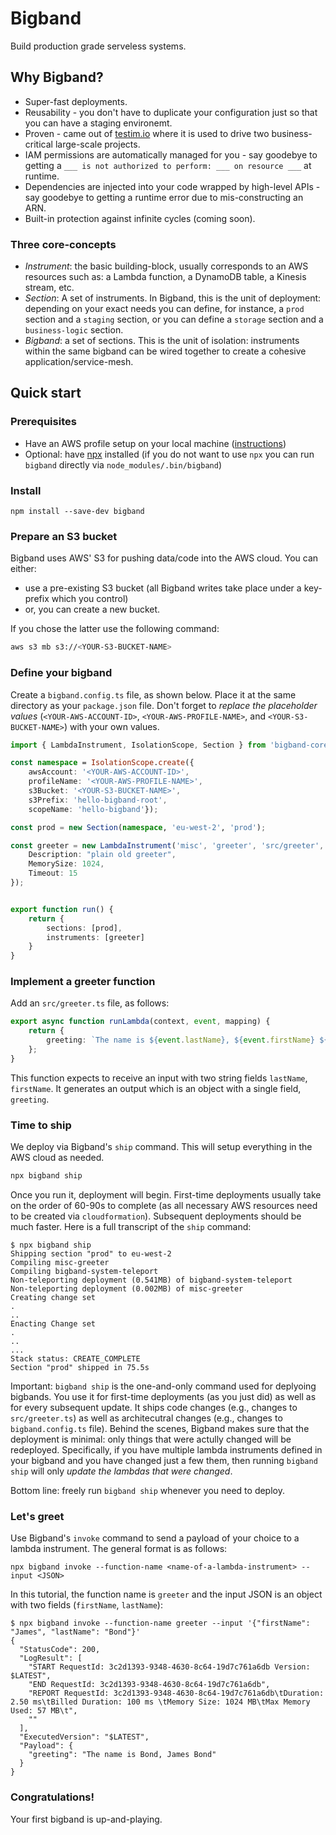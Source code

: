 # Bigband

Build production grade serveless systems.

## Why Bigband?
- Super-fast deployments.
- Reusability - you don't have to duplicate your configuration just so that you can have a staging environemt.
- Proven - came out of [testim.io](https://www.testim.io/) where it is used to drive two business-critical large-scale projects.
- IAM permissions are automatically managed for you - say goodebye to getting a `___ is not authorized to perform: ___ on resource ___` at runtime.
- Dependencies are injected into your code wrapped by high-level APIs - say goodebye to getting a runtime error due to mis-constructing an ARN.
- Built-in protection against infinite cycles (coming soon).

### Three core-concepts
- *Instrument*: the basic building-block, usually corresponds to an AWS resources such as: a Lambda function, a DynamoDB table, a Kinesis stream, etc.
- *Section*: A set of instruments. In Bigband, this is the unit of deployment: depending on your exact needs you can define, for instance, a `prod` section and a `staging` section, or you can define a `storage` section and a `business-logic` section.
- *Bigband*: a set of sections. This is the unit of isolation: instruments within the same bigband can be wired together to create a cohesive application/service-mesh. 

## Quick start

### Prerequisites

- Have an AWS profile setup on your local machine ([instructions](https://docs.aws.amazon.com/cli/latest/userguide/cli-configure-profiles.html))
- Optional: have [npx](https://www.npmjs.com/package/npx) installed (if you do not want to use `npx` you can run `bigband` directly via `node_modules/.bin/bigband`)


### Install

```
npm install --save-dev bigband
```

### Prepare an S3 bucket
Bigband uses AWS' S3 for pushing data/code into the AWS cloud. You can either:

- use a pre-existing S3 bucket (all Bigband writes take place under a key-prefix which you control) 
- or, you can create a new bucket.

If you chose the latter use the following command:
```bash
aws s3 mb s3://<YOUR-S3-BUCKET-NAME>
```

### Define your bigband
Create a `bigband.config.ts` file, as shown below. Place it at the same directory as your `package.json` file. Don't forget to *replace the placeholder values* (`<YOUR-AWS-ACCOUNT-ID>`, `<YOUR-AWS-PROFILE-NAME>`, and `<YOUR-S3-BUCKET-NAME>`) with your own values.

```typescript
import { LambdaInstrument, IsolationScope, Section } from 'bigband-core/lib/index';

const namespace = IsolationScope.create({
    awsAccount: '<YOUR-AWS-ACCOUNT-ID>',
    profileName: '<YOUR-AWS-PROFILE-NAME>',
    s3Bucket: '<YOUR-S3-BUCKET-NAME>',
    s3Prefix: 'hello-bigband-root',
    scopeName: 'hello-bigband'});

const prod = new Section(namespace, 'eu-west-2', 'prod');

const greeter = new LambdaInstrument('misc', 'greeter', 'src/greeter', {
    Description: "plain old greeter",
    MemorySize: 1024,
    Timeout: 15   
});


export function run() {
    return {
        sections: [prod],
        instruments: [greeter]
    }
}
```

### Implement a greeter function
Add an `src/greeter.ts` file, as follows:

```typescript
export async function runLambda(context, event, mapping) {
    return {
        greeting: `The name is ${event.lastName}, ${event.firstName} ${event.lastName}`
    };
}
```

This function expects to receive an input with two string fields `lastName`, `firstName`. It generates an output which is an object with a single field, `greeting`.



### Time to ship
We deploy via Bigband's `ship` command. This will setup everything in the AWS cloud as needed.

```bash
npx bigband ship
```

Once you run it, deployment will begin. First-time deployments usually take on the order of 60-90s to complete (as all necessary AWS resources need to be created via `cloudformation`). Subsequent deployments should be much faster. Here is a full transcript of the `ship` command:

```
$ npx bigband ship
Shipping section "prod" to eu-west-2
Compiling misc-greeter
Compiling bigband-system-teleport
Non-teleporting deployment (0.541MB) of bigband-system-teleport
Non-teleporting deployment (0.002MB) of misc-greeter
Creating change set
.
..
Enacting Change set
.
..
...
Stack status: CREATE_COMPLETE
Section "prod" shipped in 75.5s
```


Important: `bigband ship` is the one-and-only command used for deplyoing bigbands. You use it for first-time deployments (as you just did) as well as for every subsequent update. It ships code changes (e.g., changes to `src/greeter.ts`) as well as architecutral changes (e.g., changes to `bigband.config.ts` file). Behind the scenes, Bigband makes sure that the deployment is minimal: only things that were actully changed will be redeployed. Specifically, if you have multiple lambda instruments defined in your bigband and you have changed just a few them, then running `bigband ship` will only *update the lambdas that were changed*.

Bottom line: freely run `bigband ship` whenever you need to deploy.



### Let's greet
Use Bigband's `invoke` command to send a payload of your choice to a lambda instrument. The general format is as follows:

```
npx bigband invoke --function-name <name-of-a-lambda-instrument> --input <JSON>
```

In this tutorial, the function name is `greeter` and the input JSON is an object with two fields (`firstName`, `lastName`):

```
$ npx bigband invoke --function-name greeter --input '{"firstName": "James", "lastName": "Bond"}'
{
  "StatusCode": 200,
  "LogResult": [
    "START RequestId: 3c2d1393-9348-4630-8c64-19d7c761a6db Version: $LATEST",
    "END RequestId: 3c2d1393-9348-4630-8c64-19d7c761a6db",
    "REPORT RequestId: 3c2d1393-9348-4630-8c64-19d7c761a6db\tDuration: 2.50 ms\tBilled Duration: 100 ms \tMemory Size: 1024 MB\tMax Memory Used: 57 MB\t",
    ""
  ],
  "ExecutedVersion": "$LATEST",
  "Payload": {
    "greeting": "The name is Bond, James Bond"
  }
}
```


### Congratulations!
Your first bigband is up-and-playing.

